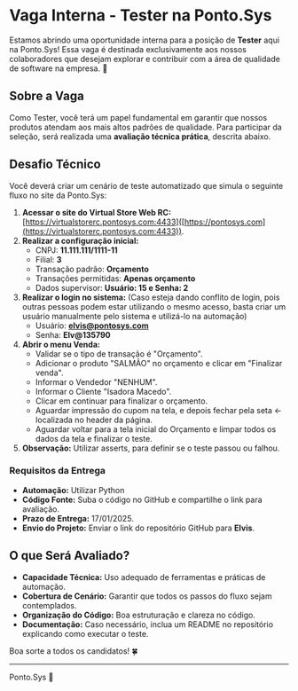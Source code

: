 # Vaga Interna - Tester na Ponto.Sys

Estamos abrindo uma oportunidade interna para a posição de **Tester** aqui na Ponto.Sys! Essa vaga é destinada exclusivamente aos nossos colaboradores que desejam explorar e contribuir com a área de qualidade de software na empresa. 🚀

## Sobre a Vaga

Como Tester, você terá um papel fundamental em garantir que nossos produtos atendam aos mais altos padrões de qualidade. Para participar da seleção, será realizada uma **avaliação técnica prática**, descrita abaixo.

## Desafio Técnico

Você deverá criar um cenário de teste automatizado que simula o seguinte fluxo no site da Ponto.Sys:

1. **Acessar o site do Virtual Store Web RC:** [https://virtualstorerc.pontosys.com:4433]([https://pontosys.com](https://virtualstorerc.pontosys.com:4433)).
2. **Realizar a configuração inicial:**
   - CNPJ: **11.111.111/1111-11**
   - Filial: **3**
   - Transação padrão: **Orçamento**
   - Transações permitidas: **Apenas orçamento**
   - Dados supervisor: **Usuário: 15 e Senha: 2**
3. **Realizar o login no sistema:** (Caso esteja dando conflito de login, pois outras pessoas podem estar utilizando o mesmo acesso, basta criar um usuário manualmente pelo sistema e utilizá-lo na automação)
   - Usuário: **elvis@pontosys.com**
   - Senha: **Elv@135790**
4. **Abrir o menu Venda:**
   - Validar se o tipo de transação é "Orçamento".
   - Adicionar o produto "SALMÃO" no orçamento e clicar em "Finalizar venda".
   - Informar o Vendedor "NENHUM".
   - Informar o Cliente "Isadora Macedo".
   - Clicar em continuar para finalizar o orçamento.
   - Aguardar impressão do cupom na tela, e depois fechar pela seta <- localizada no header da página.
   - Aguardar voltar para a tela inicial do Orçamento e limpar todos os dados da tela e finalizar o teste.
5. **Observação:** Utilizar asserts, para definir se o teste passou ou falhou.

### Requisitos da Entrega

- **Automação:** Utilizar Python
- **Código Fonte:** Suba o código no GitHub e compartilhe o link para avaliação.
- **Prazo de Entrega:** 17/01/2025.
- **Envio do Projeto:** Enviar o link do repositório GitHub para **Elvis**.

## O que Será Avaliado?

- **Capacidade Técnica:** Uso adequado de ferramentas e práticas de automação.
- **Cobertura de Cenário:** Garantir que todos os passos do fluxo sejam contemplados.
- **Organização do Código:** Boa estruturação e clareza no código.
- **Documentação:** Caso necessário, inclua um README no repositório explicando como executar o teste.

Boa sorte a todos os candidatos! 🍀

---
Ponto.Sys 🚀
